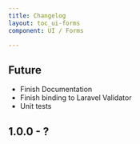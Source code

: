 ```yaml
---
title: Changelog
layout: toc_ui-forms
component: UI / Forms

---
```

## Future
- Finish Documentation
- Finish binding to Laravel Validator
- Unit tests

## 1.0.0 - ?